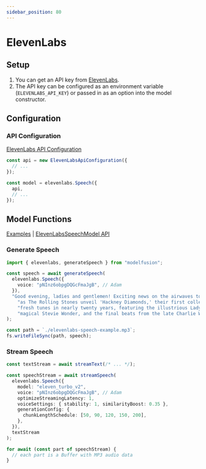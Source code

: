 ```yaml
---
sidebar_position: 80
---
```


# ElevenLabs

## Setup

1. You can get an API key from [ElevenLabs](https://elevenlabs.io/).
1. The API key can be configured as an environment variable (`ELEVENLABS_API_KEY`) or passed in as an option into the model constructor.

## Configuration

### API Configuration

[ElevenLabs API Configuration](/api/classes/ElevenLabsApiConfiguration)

```ts
const api = new ElevenLabsApiConfiguration({
  // ...
});

const model = elevenlabs.Speech({
  api,
  // ...
});
```

## Model Functions

[Examples](https://github.com/lgrammel/modelfusion/tree/main/examples/basic/src/model-provider/elevenlabs)
| [ElevenLabsSpeechModel API](/api/classes/ElevenLabsSpeechModel)

### Generate Speech

```ts
import { elevenlabs, generateSpeech } from "modelfusion";

const speech = await generateSpeech(
  elevenlabs.Speech({
    voice: "pNInz6obpgDQGcFmaJgB", // Adam
  }),
  "Good evening, ladies and gentlemen! Exciting news on the airwaves tonight " +
    "as The Rolling Stones unveil 'Hackney Diamonds,' their first collection of " +
    "fresh tunes in nearly twenty years, featuring the illustrious Lady Gaga, the " +
    "magical Stevie Wonder, and the final beats from the late Charlie Watts."
);

const path = `./elevenlabs-speech-example.mp3`;
fs.writeFileSync(path, speech);
```

### Stream Speech

```ts
const textStream = await streamText(/* ... */);

const speechStream = await streamSpeech(
  elevenlabs.Speech({
    model: "eleven_turbo_v2",
    voice: "pNInz6obpgDQGcFmaJgB", // Adam
    optimizeStreamingLatency: 1,
    voiceSettings: { stability: 1, similarityBoost: 0.35 },
    generationConfig: {
      chunkLengthSchedule: [50, 90, 120, 150, 200],
    },
  }),
  textStream
);

for await (const part of speechStream) {
  // each part is a Buffer with MP3 audio data
}
```
